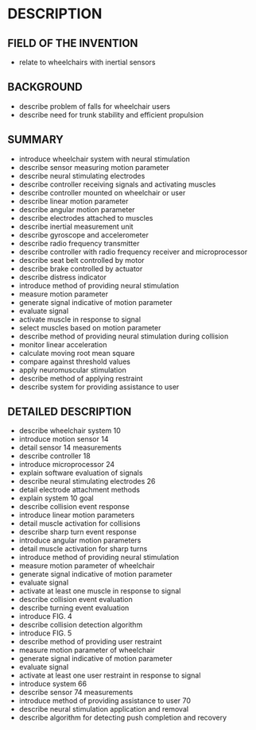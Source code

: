 # DESCRIPTION

## FIELD OF THE INVENTION

- relate to wheelchairs with inertial sensors

## BACKGROUND

- describe problem of falls for wheelchair users
- describe need for trunk stability and efficient propulsion

## SUMMARY

- introduce wheelchair system with neural stimulation
- describe sensor measuring motion parameter
- describe neural stimulating electrodes
- describe controller receiving signals and activating muscles
- describe controller mounted on wheelchair or user
- describe linear motion parameter
- describe angular motion parameter
- describe electrodes attached to muscles
- describe inertial measurement unit
- describe gyroscope and accelerometer
- describe radio frequency transmitter
- describe controller with radio frequency receiver and microprocessor
- describe seat belt controlled by motor
- describe brake controlled by actuator
- describe distress indicator
- introduce method of providing neural stimulation
- measure motion parameter
- generate signal indicative of motion parameter
- evaluate signal
- activate muscle in response to signal
- select muscles based on motion parameter
- describe method of providing neural stimulation during collision
- monitor linear acceleration
- calculate moving root mean square
- compare against threshold values
- apply neuromuscular stimulation
- describe method of applying restraint
- describe system for providing assistance to user

## DETAILED DESCRIPTION

- describe wheelchair system 10
- introduce motion sensor 14
- detail sensor 14 measurements
- describe controller 18
- introduce microprocessor 24
- explain software evaluation of signals
- describe neural stimulating electrodes 26
- detail electrode attachment methods
- explain system 10 goal
- describe collision event response
- introduce linear motion parameters
- detail muscle activation for collisions
- describe sharp turn event response
- introduce angular motion parameters
- detail muscle activation for sharp turns
- introduce method of providing neural stimulation
- measure motion parameter of wheelchair
- generate signal indicative of motion parameter
- evaluate signal
- activate at least one muscle in response to signal
- describe collision event evaluation
- describe turning event evaluation
- introduce FIG. 4
- describe collision detection algorithm
- introduce FIG. 5
- describe method of providing user restraint
- measure motion parameter of wheelchair
- generate signal indicative of motion parameter
- evaluate signal
- activate at least one user restraint in response to signal
- introduce system 66
- describe sensor 74 measurements
- introduce method of providing assistance to user 70
- describe neural stimulation application and removal
- describe algorithm for detecting push completion and recovery

